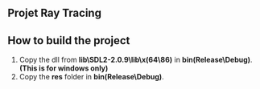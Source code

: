 ## Projet Ray Tracing 

## How to build the project

 1. Copy the dll from **lib\SDL2-2.0.9\lib\x(64\86)** in **bin\(Release\Debug)**. **(This is for windows only)**
 2. Copy the **res** folder in **bin\(Release\Debug)**. 